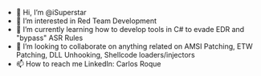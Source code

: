 - 👋 Hi, I’m @iSuperstar
- 👀 I’m interested in Red Team Development 
- 🌱 I’m currently learning how to develop tools in C# to evade EDR and "bypass" ASR Rules
- 💞️ I’m looking to collaborate on anything related on AMSI Patching, ETW Patching, DLL Unhooking, Shellcode loaders/injectors
- 📫 How to reach me LinkedIn: Carlos Roque 

<!---
iSuperstar/iSuperstar is a ✨ special ✨ repository because its `README.md` (this file) appears on your GitHub profile.
You can click the Preview link to take a look at your changes.
--->

